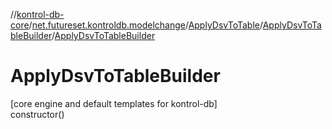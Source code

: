 //[kontrol-db-core](../../../../index.md)/[net.futureset.kontroldb.modelchange](../../index.md)/[ApplyDsvToTable](../index.md)/[ApplyDsvToTableBuilder](index.md)/[ApplyDsvToTableBuilder](-apply-dsv-to-table-builder.md)

# ApplyDsvToTableBuilder

[core engine and default templates for kontrol-db]\
constructor()
